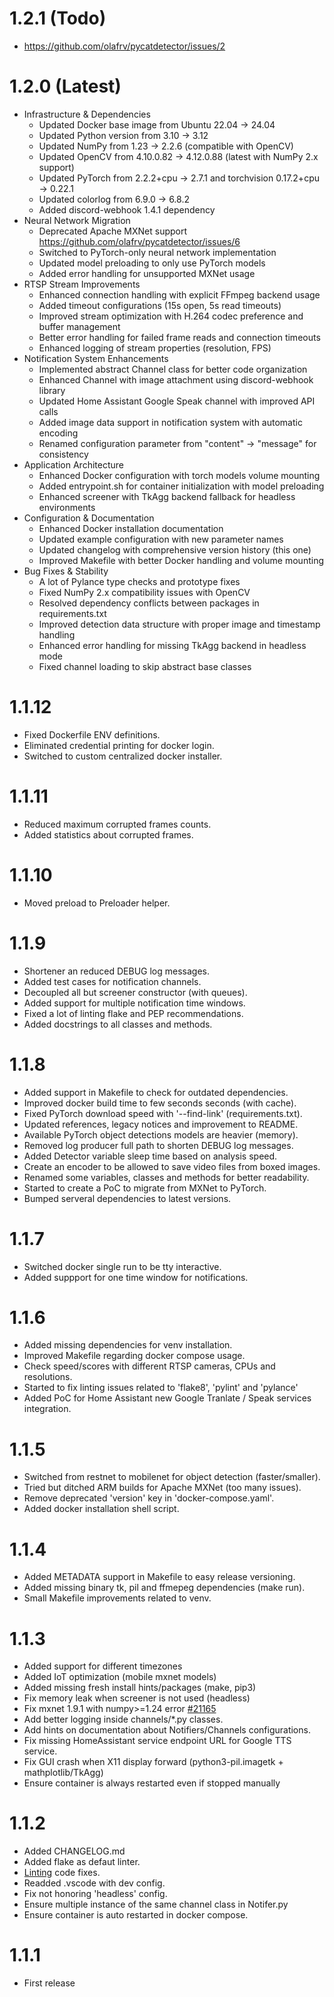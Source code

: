 # 1.2.1 (Todo)

* https://github.com/olafrv/pycatdetector/issues/2

# 1.2.0 (Latest)

* Infrastructure & Dependencies
  * Updated Docker base image from Ubuntu 22.04 → 24.04
  * Updated Python version from 3.10 → 3.12
  * Updated NumPy from 1.23 → 2.2.6 (compatible with OpenCV)
  * Updated OpenCV from 4.10.0.82 → 4.12.0.88 (latest with NumPy 2.x support)
  * Updated PyTorch from 2.2.2+cpu → 2.7.1 and torchvision 0.17.2+cpu → 0.22.1
  * Updated colorlog from 6.9.0 → 6.8.2
  * Added discord-webhook 1.4.1 dependency
* Neural Network Migration
  * Deprecated Apache MXNet support 
    https://github.com/olafrv/pycatdetector/issues/6
  * Switched to PyTorch-only neural network implementation
  * Updated model preloading to only use PyTorch models
  * Added error handling for unsupported MXNet usage
* RTSP Stream Improvements
  * Enhanced connection handling with explicit FFmpeg backend usage
  * Added timeout configurations (15s open, 5s read timeouts)
  * Improved stream optimization with H.264 codec preference and buffer management
  * Better error handling for failed frame reads and connection timeouts
  * Enhanced logging of stream properties (resolution, FPS)
* Notification System Enhancements
  * Implemented abstract Channel class for better code organization
  * Enhanced Channel with image attachment using discord-webhook library
  * Updated Home Assistant Google Speak channel with improved API calls
  * Added image data support in notification system with automatic encoding
  * Renamed configuration parameter from "content" → "message" for consistency
* Application Architecture
  * Enhanced Docker configuration with torch models volume mounting
  * Added entrypoint.sh for container initialization with model preloading
  * Enhanced screener with TkAgg backend fallback for headless environments
* Configuration & Documentation
  * Enhanced Docker installation documentation
  * Updated example configuration with new parameter names
  * Updated changelog with comprehensive version history (this one)
  * Improved Makefile with better Docker handling and volume mounting
* Bug Fixes & Stability
  * A lot of Pylance type checks and prototype fixes
  * Fixed NumPy 2.x compatibility issues with OpenCV
  * Resolved dependency conflicts between packages in requirements.txt
  * Improved detection data structure with proper image and timestamp handling
  * Enhanced error handling for missing TkAgg backend in headless mode
  * Fixed channel loading to skip abstract base classes

# 1.1.12

* Fixed Dockerfile ENV definitions.
* Eliminated credential printing for docker login.
* Switched to custom centralized docker installer.

# 1.1.11

* Reduced maximum corrupted frames counts.
* Added statistics about corrupted frames.

# 1.1.10

* Moved preload to Preloader helper.

# 1.1.9

* Shortener an reduced DEBUG log messages.
* Added test cases for notification channels.
* Decoupled all but screener constructor (with queues).
* Added support for multiple notification time windows.
* Fixed a lot of linting flake and PEP recommendations.
* Added docstrings to all classes and methods.

# 1.1.8

* Added support in Makefile to check for outdated dependencies.
* Improved docker build time to few seconds seconds (with cache).
* Fixed PyTorch download speed with '--find-link' (requirements.txt).
* Updated references, legacy notices and improvement to README.
* Available PyTorch object detections models are heavier (memory).
* Removed log producer full path to shorten DEBUG log messages.
* Added Detector variable sleep time based on analysis speed.
* Create an encoder to be allowed to save video files from boxed images.
* Renamed some variables, classes and methods for better readability.
* Started to create a PoC to migrate from MXNet to PyTorch.
* Bumped serveral dependencies to latest versions.

# 1.1.7

* Switched docker single run to be tty interactive.
* Added suppport for one time window for notifications.

# 1.1.6

* Added missing dependencies for venv installation.
* Improved Makefile regarding docker compose usage.
* Check speed/scores with different RTSP cameras, CPUs and resolutions.
* Started to fix linting issues related to 'flake8', 'pylint' and 'pylance'
* Added PoC for Home Assistant new Google Tranlate / Speak services integration.

# 1.1.5

* Switched from restnet to mobilenet for object detection (faster/smaller).
* Tried but ditched ARM builds for Apache MXNet (too many issues).
* Remove deprecated 'version' key in 'docker-compose.yaml'.
* Added docker installation shell script.

# 1.1.4

* Added METADATA support in Makefile to easy release versioning.
* Added missing binary tk, pil and ffmepeg dependencies (make run).
* Small Makefile improvements related to venv.

# 1.1.3
* Added support for different timezones
* Added IoT optimization (mobile mxnet models)
* Added missing fresh install hints/packages (make, pip3)
* Fix memory leak when screener is not used (headless)
* Fix mxnet 1.9.1 with numpy>=1.24 error [#21165](https://github.com/apache/mxnet/issues/21165)
* Add better logging inside channels/*.py classes.
* Add hints on documentation about Notifiers/Channels configurations.
* Fix missing HomeAssistant service endpoint URL for Google TTS service.
* Fix GUI crash when X11 display forward (python3-pil.imagetk + mathplotlib/TkAgg)
* Ensure container is always restarted even if stopped manually

# 1.1.2
* Added CHANGELOG.md
* Added flake as defaut linter.
* [Linting](https://code.visualstudio.com/docs/python/linting) code fixes.
* Readded .vscode with dev config.
* Fix not honoring 'headless' config.
* Ensure multiple instance of the same channel class in Notifer.py
* Ensure container is auto restarted in docker compose.

# 1.1.1
* First release

